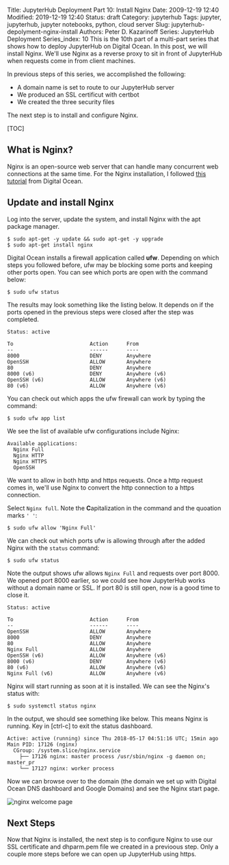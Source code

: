 Title: JupyterHub Deployment Part 10: Install Nginx
Date: 2009-12-19 12:40
Modified: 2019-12-19 12:40
Status: draft
Category: jupyterhub
Tags: jupyter, jupyterhub, jupyter notebooks, python, cloud server
Slug: jupyterhub-depolyment-nginx-install
Authors: Peter D. Kazarinoff
Series: JupyterHub Deployment
Series_index: 10
This is the 10th part of a multi-part series that shows how to deploy JupyterHub on Digital Ocean. In this post, we will install Nginx. We'll use Nginx as a reverse proxy to sit in front of JupyterHub when requests come in from client machines.

In previous steps of this series, we accomplished the following:

 * A domain name is set to route to our JupyterHub server
 * We produced an SSL certificut with certbot
 * We created the three security files
 
The next step is to install and configure Nginx.

[TOC]

## What is Nginx?

Nginx is an open-source web server that can handle many concurrent web connections at the same time. For the Nginx installation, I followed [this tutorial](https://www.digitalocean.com/community/tutorials/how-to-install-nginx-on-ubuntu-16-04) from Digital Ocean.

## Update and install Nginx

Log into the server, update the system, and install Nginx with the apt package manager.

```text
$ sudo apt-get -y update && sudo apt-get -y upgrade
$ sudo apt-get install nginx
```

Digital Ocean installs a firewall application called **ufw**. Depending on which steps you followed before, ufw may be blocking some ports and keeping other ports open. You can see which ports are open with the command below:

```text
$ sudo ufw status
```

The results may look something like the listing below. It depends on if the ports opened in the previous steps were closed after the step was completed.

```text
Status: active

To                         Action      From
--                         ------      ----
8000                       DENY        Anywhere                  
OpenSSH                    ALLOW       Anywhere                  
80                         DENY        Anywhere                  
8000 (v6)                  DENY        Anywhere (v6)             
OpenSSH (v6)               ALLOW       Anywhere (v6)             
80 (v6)                    ALLOW       Anywhere (v6)             
```

You can check out which apps the ufw firewall can work by typing the command:

```text
$ sudo ufw app list
```

We see the list of available ufw configurations include Nginx:

```text
Available applications:
  Nginx Full
  Nginx HTTP
  Nginx HTTPS
  OpenSSH
```

We want to allow in both http and https requests. Once a http request comes in, we'll use Nginx to convert the http connection to a https connection. 

Select ```Nginx full```. Note the **C**apitalization in the command and the quoation marks ```' '```:

```text
$ sudo ufw allow 'Nginx Full'
```

We can check out which ports ufw is allowing through after the added Nginx with the ```status``` command:

```text
$ sudo ufw status
```

Note the output shows ufw allows ```Nginx Full``` and requests over port 8000. We opened port 8000 earlier, so we could see how JupyterHub works without a domain name or SSL.  If port 80 is still open, now is a good time to close it.

```text
Status: active

To                         Action      From
--                         ------      ----
OpenSSH                    ALLOW       Anywhere
8000                       DENY        Anywhere
80                         ALLOW       Anywhere
Nginx Full                 ALLOW       Anywhere
OpenSSH (v6)               ALLOW       Anywhere (v6)
8000 (v6)                  DENY        Anywhere (v6)
80 (v6)                    ALLOW       Anywhere (v6)
Nginx Full (v6)            ALLOW       Anywhere (v6)
```

Nginx will start running as soon at it is installed. We can see the Nginx's status with:

```text
$ sudo systemctl status nginx
```

In the output, we should see something like below. This means Nginx is running. Key in [ctrl-c] to exit the status dashboard.

```text
Active: active (running) since Thu 2018-05-17 04:51:16 UTC; 15min ago
Main PID: 17126 (nginx)
  CGroup: /system.slice/nginx.service
    ├── 17126 nginx: master process /usr/sbin/nginx -g daemon on; master_pr
    └── 17127 nginx: worker process
```

Now we can browse over to the domain (the domain we set up with Digital Ocean DNS dashboard and Google Domains) and see the Nginx start page.

![nginx welcome page](images/welcome_to_nginx.png)

## Next Steps

Now that Nginx is installed, the next step is to configure Nginx to use our SSL certificate and dhparm.pem file we created in a previoous step. Only a couple more steps before we can open up JupyterHub using https.

<br>
